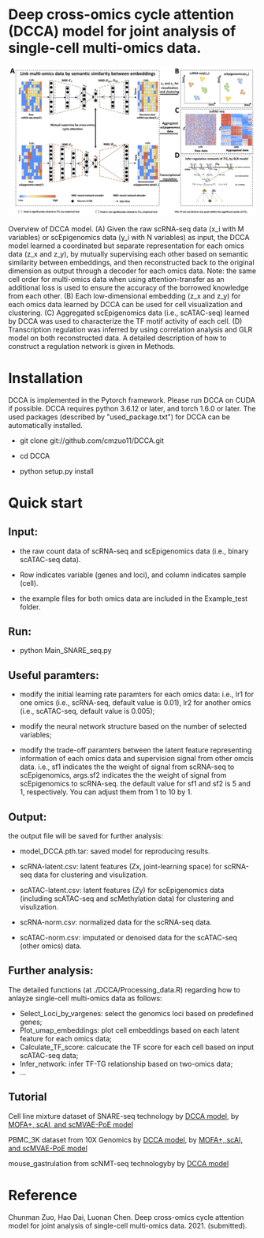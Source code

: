 # Deep cross-omics cycle attention (DCCA) model for joint analysis of single-cell multi-omics data.

![image](https://github.com/cmzuo11/DCCA/blob/main/Utilities/Figure_1.png)

Overview of DCCA model. (A) Given the raw scRNA-seq data (x_i with M variables) or scEpigenomics data (y_i with N variables) as input, the DCCA model learned a coordinated but separate representation for each omics data (z_x and z_y), by mutually supervising each other based on semantic similarity between embeddings, and then reconstructed back to the original dimension as output through a decoder for each omics data. Note: the same cell order for multi-omics data when using attention-transfer as an additional loss is used to ensure the accuracy of the borrowed knowledge from each other. (B) Each low-dimensional embedding (z_x and z_y) for each omics data learned by DCCA can be used for cell visualization and clustering. (C) Aggregated scEpigenomics data (i.e., scATAC-seq) learned by DCCA was used to characterize the TF motif activity of each cell. (D) Transcription regulation was inferred by using correlation analysis and GLR model on both reconstructed data. A detailed description of how to construct a regulation network is given in Methods.

# Installation

DCCA is implemented in the Pytorch framework. Please run DCCA on CUDA if possible. DCCA requires python 3.6.12 or later, and torch 1.6.0 or later. The used packages (described by "used_package.txt") for DCCA can be automatically installed.

* git clone git://github.com/cmzuo11/DCCA.git

* cd DCCA

* python setup.py install


# Quick start

## Input: 

* the raw count data of scRNA-seq and scEpigenomics data (i.e., binary scATAC-seq data). 

* Row indicates variable (genes and loci), and column indicates sample (cell).

* the example files for both omics data are included in the Example_test folder.

## Run: 

* python Main_SNARE_seq.py 

## Useful paramters:

* modify the initial learning rate paramters for each omics data: i.e., lr1 for one omics (i.e., scRNA-seq, default value is 0.01), lr2 for another omics (i.e., scATAC-seq, default value is 0.005);

* modify the neural network structure based on the number of selected variables;

* modify the trade-off paramters between the latent feature representing information of each omics data and supervision signal from other omcis data. i.e., sf1    indicates the the weight of signal from scRNA-seq to scEpigenomics, args.sf2 indicates the the weight of signal from scEpigenomics to scRNA-seq. the default value for sf1 and sf2 is 5 and 1, respectively. You can adjust them from 1 to 10 by 1.

## Output:

the output file will be saved for further analysis:

* model_DCCA.pth.tar: saved model for reproducing results.

* scRNA-latent.csv: latent features (Zx, joint-learning space) for scRNA-seq data for clustering and visulization.

* scATAC-latent.csv: latent features (Zy) for scEpigenomics data (including scATAC-seq and scMethylation data) for clustering and visulization.

* scRNA-norm.csv: normalized data for the scRNA-seq data.

* scATAC-norm.csv: imputated or denoised data for the scATAC-seq (other omics) data.

## Further analysis:

The detailed functions (at ./DCCA/Processing_data.R) regarding how to anlayze single-cell multi-omics data as follows:

* Select_Loci_by_vargenes: select the genomics loci based on predefined genes;
* Plot_umap_embeddings: plot cell embeddings based on each latent feature for each omics data;
* Calculate_TF_score: calcucate the TF score for each cell based on input scATAC-seq data;
* Infer_network: infer TF-TG relationship based on two-omics data;
* ...

## Tutorial
Cell line mixture dataset of SNARE-seq technology by [DCCA model](https://github.com/cmzuo11/DCCA/wiki/cellMix-dataset-from-SNARE-seq-technology-by-DCCA-model), by [MOFA+, scAI, and scMVAE-PoE model](https://github.com/cmzuo11/DCCA/wiki/cellMix-dataset-from-SNARE-seq-technology-by-MOFA-,-scAI,-and-scMVAE-PoE)

PBMC_3K dataset from 10X Genomics by [DCCA model](https://github.com/cmzuo11/DCCA/wiki/PBMC_3K-dataset-from-10X-Genomics-by-DCCA-model), by [MOFA+, scAI, and scMVAE-PoE model](https://github.com/cmzuo11/DCCA/wiki/PBMC_3K-dataset-from-10X-Genomics-by-MOFA-,-scAI,-and-scMVAE-PoE-model)

mouse_gastrulation from scNMT-seq technologyby by [DCCA model](https://github.com/cmzuo11/DCCA/wiki/scRNA-seq-and-scMethylation-data-from-scNMT-seq-technology-by-DCCA-model)

# Reference

Chunman Zuo, Hao Dai, Luonan Chen. Deep cross-omics cycle attention model for joint analysis of single-cell multi-omics data. 2021. (submitted).
